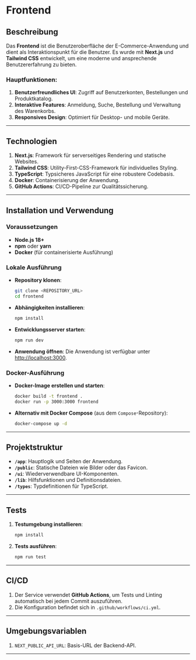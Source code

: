 
# Frontend

## Beschreibung
Das **Frontend** ist die Benutzeroberfläche der E-Commerce-Anwendung und dient als Interaktionspunkt für die Benutzer. Es wurde mit **Next.js** und **Tailwind CSS** entwickelt, um eine moderne und ansprechende Benutzererfahrung zu bieten.

### Hauptfunktionen:
1. **Benutzerfreundliches UI**: Zugriff auf Benutzerkonten, Bestellungen und Produktkatalog.
2. **Interaktive Features**: Anmeldung, Suche, Bestellung und Verwaltung des Warenkorbs.
3. **Responsives Design**: Optimiert für Desktop- und mobile Geräte.

---

## Technologien
1. **Next.js**: Framework für serverseitiges Rendering und statische Websites.
2. **Tailwind CSS**: Utility-First-CSS-Framework für individuelles Styling.
3. **TypeScript**: Typsicheres JavaScript für eine robustere Codebasis.
4. **Docker**: Containerisierung der Anwendung.
5. **GitHub Actions**: CI/CD-Pipeline zur Qualitätssicherung.

---

## Installation und Verwendung
### Voraussetzungen
- **Node.js 18+**
- **npm** oder **yarn**
- **Docker** (für containerisierte Ausführung)

### Lokale Ausführung
- **Repository klonen**:
  ```bash
  git clone <REPOSITORY_URL>
  cd frontend
  ```

- **Abhängigkeiten installieren**:
  ```bash
  npm install
  ```

- **Entwicklungsserver starten**:
  ```bash
  npm run dev
  ```

- **Anwendung öffnen**:
  Die Anwendung ist verfügbar unter [http://localhost:3000](http://localhost:3000).

### Docker-Ausführung
- **Docker-Image erstellen und starten**:
  ```bash
  docker build -t frontend .
  docker run -p 3000:3000 frontend
  ```

- **Alternativ mit Docker Compose** (aus dem `Compose`-Repository):
  ```bash
  docker-compose up -d
  ```

---

## Projektstruktur
- **`/app`**: Hauptlogik und Seiten der Anwendung.
- **`/public`**: Statische Dateien wie Bilder oder das Favicon.
- **`/ui`**: Wiederverwendbare UI-Komponenten.
- **`/lib`**: Hilfsfunktionen und Definitionsdateien.
- **`/types`**: Typdefinitionen für TypeScript.

---

## Tests
1. **Testumgebung installieren**:
   ```bash
   npm install
   ```

2. **Tests ausführen**:
   ```bash
   npm run test
   ```

---

## CI/CD
1. Der Service verwendet **GitHub Actions**, um Tests und Linting automatisch bei jedem Commit auszuführen.
2. Die Konfiguration befindet sich in `.github/workflows/ci.yml`.

---

## Umgebungsvariablen
1. `NEXT_PUBLIC_API_URL`: Basis-URL der Backend-API.

---
